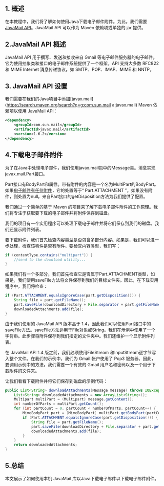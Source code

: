 ## 1. 概述

在本教程中，我们将了解如何使用Java下载电子邮件附件。为此，我们需要[JavaMail API](https://www.baeldung.com/java-email)。JavaMail API 可以作为 Maven 依赖项或单独的 jar 提供。

## 2.JavaMail API 概述

JavaMail API 用于撰写、发送和接收来自 Gmail 等电子邮件服务器的电子邮件。它为使用抽象类和接口的电子邮件系统提供了一个框架。API 支持大多数 RFC822 和 MIME Internet 消息传递协议，如 SMTP、POP、IMAP、MIME 和 NNTP。

## 3. JavaMail API 设置

我们需要在我们的Java项目中添加[javax.mail](https://search.maven.org/search?q=g:com.sun.mail a:javax.mail) Maven 依赖项以使用 JavaMail API：

```xml
<dependency>
    <groupId>com.sun.mail</groupId>
    <artifactId>javax.mail</artifactId> 
    <version>1.6.2</version>
</dependency>
```

## 4.下载电子邮件附件

为了在Java中处理电子邮件，我们使用javax.mail包中的Message类。消息实现javax.mail.Part接口。

Part接口有BodyPart和属性。带有附件的内容是一个名为MultiPart的BodyPart。如果[电子邮件有任何附件](https://www.baeldung.com/java-send-emails-attachments)，它的处置等于“ Part.ATTACHMENT ”。如果没有附件，则处置为null。来自Part接口的getDisposition方法为我们提供了配置。

我们通过一个简单的基于 Maven 的项目来了解下载电子邮件附件的工作原理。我们将专注于获取要下载的电子邮件并将附件保存到磁盘。

我们的项目有一个实用程序可以处理下载电子邮件并将它们保存到我们的磁盘。我们还显示附件列表。

要下载附件，我们首先检查内容类型是否包含多部分内容。如果是，我们可以进一步处理，检查该零件是否有附件。要检查内容类型，我们写：

```java
if (contentType.contains("multipart")) {
    //send to the download utility...
}
```

如果我们有一个多部分，我们首先检查它是否属于Part.ATTACHMENT类型，如果是，我们使用saveFile方法将文件保存到我们的目标文件夹。因此，在下载实用程序中，我们将检查：

```java
if (Part.ATTACHMENT.equalsIgnoreCase(part.getDisposition())) {
    String file = part.getFileName();
    part.saveFile(downloadDirectory + File.separator + part.getFileName());
    downloadedAttachments.add(file);
}
```

由于我们使用的 JavaMail API 版本高于 1.4，因此我们可以使用Part接口中的saveFile方法。saveFile方法适用于File对象或String。我们在示例中使用了一个字符串。此步骤将附件保存到我们指定的文件夹中。我们还维护一个显示附件列表。

在 JavaMail API 1.4 版之前，我们必须使用FileStream 和InputStream逐字节写入整个文件。在我们的示例中，我们为 Gmail 帐户使用了 Pop3 服务器。因此，要调用示例中的方法，我们需要一个有效的 Gmail 用户名和密码以及一个用于下载附件的文件夹。

让我们看看下载附件并将它们保存到磁盘的示例代码：

```java
public List<String> downloadAttachments(Message message) throws IOException, MessagingException {
    List<String> downloadedAttachments = new ArrayList<String>();
    Multipart multiPart = (Multipart) message.getContent();
    int numberOfParts = multiPart.getCount();
    for (int partCount = 0; partCount < numberOfParts; partCount++) {
        MimeBodyPart part = (MimeBodyPart) multiPart.getBodyPart(partCount);
        if (Part.ATTACHMENT.equalsIgnoreCase(part.getDisposition())) {
            String file = part.getFileName();
            part.saveFile(downloadDirectory + File.separator + part.getFileName());
            downloadedAttachments.add(file);
        }
    }
    return downloadedAttachments;
}  
```

## 5.总结

本文展示了如何使用本机 JavaMail 库以Java下载电子邮件以下载电子邮件附件。